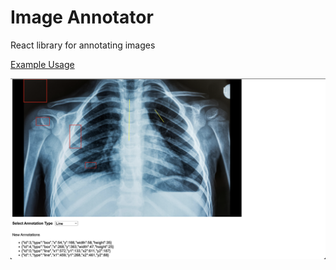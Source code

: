 # Image Annotator

React library for annotating images

[Example Usage](https://github.com/sharithg/image-annotator/blob/main/src/App.tsx)

![With X-Ray](https://github.com/sharithg/image-annotator/blob/main/src/assets/demo.png)
